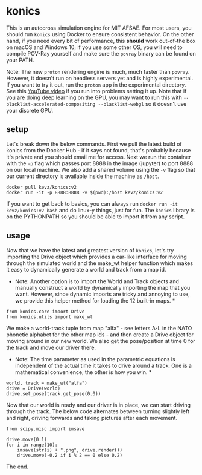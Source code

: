 # konics
This is an autocross simulation engine for MIT AFSAE. For most users, you should run `konics` using
Docker to ensure consistent behavior. On the other hand, if you need every bit of performance, this
**should** work out-of-the box on macOS and Windows 10; if you use some other OS, you will need to
compile POV-Ray yourself and make sure the `povray` binary can be found on your PATH.

Note: The new `proton` rendering engine is much, much faster than `povray`. However, it doesn't run
on headless servers yet and is highly experimental. If you want to try it out, run the `proton` app
in the experimental directory. See this [YouTube video](https://www.youtube.com/watch?v=wENubD6ItKw) 
if you run into problems setting it up. Note that if you are doing deep learning on the GPU, you may
want to run this with `--blacklist-accelerated-compositing --blacklist-webgl` so it doesn't use your
discrete GPU.

## setup
Let's break down the below commands. First we pull the latest build of konics from the Docker Hub - 
if it says not found, that's probably because it's private and you should email me for access. Next
we run the container with the `-p` flag which passes port 8888 in the image (jupyter) to port 8888 
on our local machine. We also add a shared volume using the `-v` flag so that our current directory
is available inside the machine as `/host`.

```
docker pull kevz/konics:v2
docker run -it -p 8888:8888 -v $(pwd):/host kevz/konics:v2
```

If you want to get back to basics, you can always run `docker run -it kevz/konics:v2 bash` and do 
linux-y things, just for fun. The `konics` library is on the PYTHONPATH so you should be able to 
import it from any script.

## usage
Now that we have the latest and greatest version of `konics`, let's try importing the Drive object
which provides a car-like interface for moving through the simulated world and the make_wt helper 
function which makes it easy to dynamically generate a world and track from a map id.

* Note: Another option is to import the World and Track objects and manually construct a world by 
dynamically importing the map that you want. However, since dynamic imports are tricky and annoying
to use, we provide this helper method for loading the 12 built-in maps. *

```
from konics.core import Drive
from konics.utils import make_wt
```

We make a world-track tuple from map "alfa" - see letters A-L in the NATO phonetic alphabet for the
other map ids - and then create a Drive object for moving around in our new world. We also get the 
pose/position at time 0 for the track and move our driver there.

* Note: The time parameter as used in the parametric equations is independent of the actual time it
takes to drive around a track. One is a mathematical convenience, the other is how you win. *

```
world, track = make_wt("alfa")
drive = Drive(world)
drive.set_pose(track.get_pose(0.0))
```

Now that our world is ready and our driver is in place, we can start driving through the track. The 
below code alternates between turning slightly left and right, driving forwards and taking pictures
after each movement.

```
from scipy.misc import imsave

drive.move(0.1)
for i in range(10):
    imsave(str(i) + ".png", drive.render())
    drive.move(-0.2 if i % 2 == 0 else 0.2)
```

The end.
